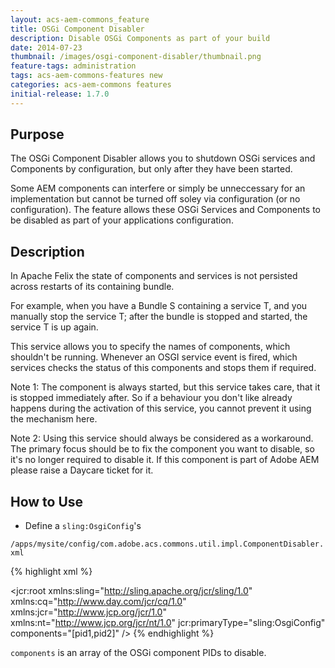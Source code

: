 ```yaml
---
layout: acs-aem-commons_feature
title: OSGi Component Disabler
description: Disable OSGi Components as part of your build
date: 2014-07-23
thumbnail: /images/osgi-component-disabler/thumbnail.png
feature-tags: administration
tags: acs-aem-commons-features new
categories: acs-aem-commons features
initial-release: 1.7.0
---
```


## Purpose

The OSGi Component Disabler allows you to shutdown OSGi services and Components by configuration, but only after they have been started.

Some AEM components can interfere or simply be unneccessary for an implementation but cannot be turned off soley via configuration (or no configuration). The feature allows these OSGi Services and Components to be disabled as part of your applications configuration.


## Description

In Apache Felix the state of components and services is not persisted across restarts of its containing bundle.

For example, when you have a Bundle S containing a service T, and you manually stop the service T; after the bundle is stopped and started, the service T is up again.
 
This service allows you to specify the names of components, which shouldn't be running. Whenever an OSGI service event is fired, which services checks the status of this components and stops them if required.

Note 1: The component is always started, but this service takes care, that it is stopped immediately after. So if a behaviour you don't like already happens during the activation of this service, you cannot prevent it using the mechanism here.

Note 2: Using this service should always be considered as a workaround. The primary focus should be to fix the component you want to disable, so it's no longer required to disable it. If this component is part of Adobe AEM please raise a Daycare ticket for it.

## How to Use


* Define a `sling:OsgiConfig`'s

`/apps/mysite/config/com.adobe.acs.commons.util.impl.ComponentDisabler.xml`

{% highlight xml %}
<?xml version="1.0" encoding="UTF-8"?>
<jcr:root xmlns:sling="http://sling.apache.org/jcr/sling/1.0" xmlns:cq="http://www.day.com/jcr/cq/1.0"
    xmlns:jcr="http://www.jcp.org/jcr/1.0" xmlns:nt="http://www.jcp.org/jcr/nt/1.0"
    jcr:primaryType="sling:OsgiConfig"
    components="[pid1,pid2]"
    />
{% endhighlight %}     

`components` is an array of the OSGi component PIDs to disable.
